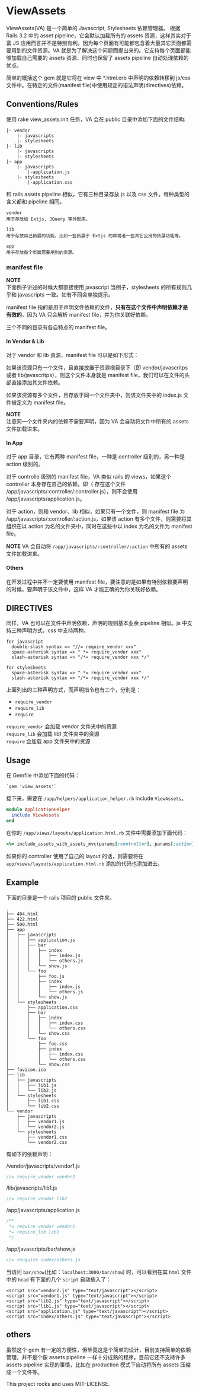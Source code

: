 # ViewAssets
ViewAssets(VA) 是一个简单的 Javascript, Stylesheets 依赖管理器。 根据 Rails 3.2 中的 asset pipeline，它会默认加载所有的 assets 资源，这样其实对于富 JS 应用而言并不是特别有利。因为每个页面有可能都包含着大量其它页面都需要用到的文件资源。VA 就是为了解决这个问题而提出来的。它支持每个页面都能够加载自己需要的 assets 资源，同时也保留了 assets pipeline 自动处理依赖的优点。   

简单的概括这个 gem 就是它将在 view 中 *.html.erb 中声明的依赖转移到 js/css 文件中。在特定的文件(manifest file)中使用规定的语法声明(directives)依赖。   

## Conventions/Rules

使用 rake view_assets:init 任务，VA 会在 public 目录中添加下面的文件结构:

    |- vendor
        |- javascripts
        |- stylesheets
    |- lib
        |- javascripts
        |- stylesheets
    |- app
        |- javascripts
            |-application.js
        |- stylesheets
            |-application.css

和 rails assets pipeline 相似，它有三种目录存放 js 以及 css 文件。每种类型的含义都和 pipeline 相同。

    vendor
    用于存放如 Extjs, JQuery 等外部库。

    lib
    用于存放自己拓展的功能，比如一些拓展于 Extjs 的库或者一些其它公用的拓展功能等。

    app
    用于存放每个页面需要用到的资源。

### manifest file

**NOTE**  
下面例子讲述的时候大都直接使用 javascript 当例子，stylesheets 的所有规则几乎和 javascripts 一致。如有不同会单独提示。

manifest file 指的是用于声明文件依赖的文件，**只有在这个文件中声明依赖才是有效的**，因为 VA 只会解析 manifest file，并为你关联好依赖。

三个不同的目录有各自特点的 manifest file。

#### In Vendor & Lib

对于 vendor 和 lib 资源，manifest file 可以是如下形式：

如果该资源只有一个文件，且直接放置于资源根目录下（即 vendor/javascritps 或者 lib/javascritps），则这个文件本身就是 manifest file，我们可以在文件的头部直接添加其文件依赖。

如果该资源有多个文件，且存放于同一个文件夹中，则该文件夹中的 index.js 文件被定义为 manifest file。

**NOTE**  
注意同一个文件夹内的依赖不需要声明，因为 VA 会自动将文件中所有的 assets 文件加载进来。

#### In App

对于 app 目录，它有两种 manifest file，一种是 controller 级别的，另一种是 action 级别的。

对于 controlle 级别的 manifest file，VA 类似 rails 的 views，如果这个 controller 本身存在自己的依赖，即（ 存在这个文件 /app/javascripts/:controller/:controller.js），则不会使用 /app/javascripts/application.js。

对于 action，则和 vendor、lib 相似，如果只有一个文件，则 manifest file 为 /app/javascripts/:controller/:action.js，如果该 action 有多个文件，则需要将其组织在以 action 为名的文件夹中，同时在这些中以 index 为名的文件为 manifest file。

**NOTE** VA 会自动将 `/app/javascripts/:controller/:action` 中所有的 assets 文件加载进来。

#### Others

在开发过程中并不一定要使用 manifest file，要注意的是如果有特别依赖要声明的时候，要声明于该文件中，这样 VA 才能正确的为你关联好依赖。

## DIRECTIVES

同样，VA 也可以在文件中声明依赖，声明的规则基本业余 pipeline 相似。js 中支持三种声明方式，css 中支持两种。

    for javascript  
      double-slash syntax => "//= require_vendor xxx"   
      space-asterisk syntax => " *= require_vendor xxx"   
      slash-asterisk syntax => "/*= require_vendor xxx */"  

    for stylesheets   
      space-asterisk syntax => " *= require_vendor xxx"   
      slash-asterisk syntax => "/*= require_vendor xxx */"  

上面列出的三种声明方式，而声明指令也有三个，分别是：

* `require_vendor`
* `require_lib`
* `require`

`require_vendor` 会加载 vendor 文件夹中的资源   
`require_lib` 会加载 lib1 文件夹中的资源    
`require` 会加载 app 文件夹中的资源   

<!-- ### App

VA 是按照一下的方式处理依赖的：   

1. VA 会根据请求的 `controller` 以及 `action` 定位资源位置
2. VA 首先会判断在 `/app/javascripts/:controller/:controller.js` 以及 `/app/stylesheets/:controller/:controller.css` 是否存在，如果不存在，则会加载 `/app/javascripts/application.js` 以及 `/app/stylesheets/application.css` 这两个资源。（注意 `:controller` 是可变的，它根据请求而定）
3. 在判断 `controller` 级别的资源后，接下来 VA 会加载页面级资源，规则如下：
  1. VA 先判断是否存在 /app/javascripts/:controller/:action.js 文件是否存在，如果不存在，则再判断 /app/javascripts/:controller/:action/index.js 文件是否存。
  
### Index rules of vendor & lib
 -->
## Usage

在 Gemfile 中添加下面的代码：

    `gem 'view_assets'`

接下来，需要在 `/app/helpers/application_helper.rb` include `ViewAssets`。

```ruby
module ApplicationHelper
  include ViewAssets
end
```

在你的 `/app/views/layouts/application.html.rb` 文件中需要添加下面代码：

```ruby
<%= include_assets_with_assets_mvc(params[:controller], params[:action]) %>
```

如果你的 controller 使用了自己的 layout 的话，则需要将在 `app/views/layouts/application.html.rb` 添加的代码也添加进去。

## Example

下面的目录是一个 rails 项目的 public 文件夹。

    .
    ├── 404.html
    ├── 422.html
    ├── 500.html
    ├── app
    │   ├── javascripts
    │   │   ├── application.js
    │   │   ├── bar
    │   │   │   ├── index
    │   │   │   │   ├── index.js
    │   │   │   │   └── others.js
    │   │   │   └── show.js
    │   │   └── foo
    │   │       ├── foo.js
    │   │       ├── index
    │   │       │   ├── index.js
    │   │       │   └── others.js
    │   │       └── show.js
    │   └── stylesheets
    │       ├── application.css
    │       ├── bar
    │       │   ├── index
    │       │   │   ├── index.css
    │       │   │   └── others.css
    │       │   └── show.css
    │       └── foo
    │           ├── foo.css
    │           ├── index
    │           │   ├── index.css
    │           │   └── others.css
    │           └── show.css
    ├── favicon.ico
    ├── lib
    │   ├── javascripts
    │   │   ├── lib1.js
    │   │   └── lib2.js
    │   └── stylesheets
    │       ├── lib1.css
    │       └── lib2.css
    └── vendor
        ├── javascripts
        │   ├── vendor1.js
        │   └── vendor2.js
        └── stylesheets
            ├── vendor1.css
            └── vendor2.css

有如下的依赖声明：

/vendor/javascripts/vendor1.js

```js
//= require_vendor vendor2
```

/lib/javascripts/lib1.js

```js
//= require_vendor lib2
```

/app/javascripts/application.js

```js
/**
 *= require_vendor vendor1
 *= require_lib lib1
 */
```

/app/javascripts/bar/show.js

```js
//= reuquire index/others.js
```

当访问 `bar/show`(比如：`localhost:3000/bar/show`) 时，可以看到在其 `html` 文件中的 `head` 有下面的几个 `script` 自动插入了：

    <script src="vendor2.js" type="text/javascript"></script>
    <script src="vendor1.js" type="text/javascript"></script>
    <script src="lib2.js" type="text/javascript"></script>
    <script src="lib1.js" type="text/javascript"></script>
    <script src="application.js" type="text/javascript"></script>
    <script src="index/others.js" type="text/javascript"></script>
    
## others

虽然这个 gem 有一定的方便性，但毕竟这是个简单的设计，目前支持简单的依赖管理，并不是个像 assets pipeline 一样十分成熟的程序。目前它还不支持许多 assets pipeline 实现的事情，比如在 production 模式下自动将所有 assets 压缩成一个文件等。

This project rocks and uses MIT-LICENSE.